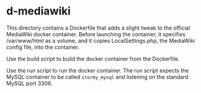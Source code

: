 # d-mediawiki

This directory contains a Dockerfile that adds a slight tweak 
to the official MediaWiki docker container. Before launching
the container, it specifies /var/www/html as a volume, and it 
copies LocalSettings.php, the MediaWiki config file, into the 
container.

Use the build script to build the docker container from the 
Dockerfile.

Use the run script to run the docker container.
The run script expects the MySQL container to be
called `stormy_mysql` and listening on the standard
MySQL port 3306.


